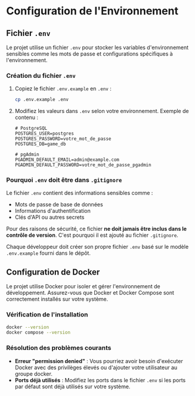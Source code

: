 # Configuration de l'Environnement

## Fichier `.env`

Le projet utilise un fichier `.env` pour stocker les variables d'environnement sensibles comme les mots de passe et configurations spécifiques à l'environnement.

### Création du fichier `.env`

1. Copiez le fichier `.env.example` en `.env` :
   ```bash
   cp .env.example .env
   ```

2. Modifiez les valeurs dans `.env` selon votre environnement. Exemple de contenu :
   ```
   # PostgreSQL
   POSTGRES_USER=postgres
   POSTGRES_PASSWORD=votre_mot_de_passe
   POSTGRES_DB=game_db
   
   # pgAdmin
   PGADMIN_DEFAULT_EMAIL=admin@example.com
   PGADMIN_DEFAULT_PASSWORD=votre_mot_de_passe_pgadmin
   
   ```

### Pourquoi `.env` doit être dans `.gitignore`

Le fichier `.env` contient des informations sensibles comme :
- Mots de passe de base de données
- Informations d'authentification
- Clés d'API ou autres secrets

Pour des raisons de sécurité, ce fichier **ne doit jamais être inclus dans le contrôle de version**. C'est pourquoi il est ajouté au fichier `.gitignore`.

Chaque développeur doit créer son propre fichier `.env` basé sur le modèle `.env.example` fourni dans le dépôt.

## Configuration de Docker

Le projet utilise Docker pour isoler et gérer l'environnement de développement. Assurez-vous que Docker et Docker Compose sont correctement installés sur votre système.

### Vérification de l'installation

```bash
docker --version
docker compose --version
```

### Résolution des problèmes courants

- **Erreur "permission denied"** : Vous pourriez avoir besoin d'exécuter Docker avec des privilèges élevés ou d'ajouter votre utilisateur au groupe docker.
- **Ports déjà utilisés** : Modifiez les ports dans le fichier `.env` si les ports par défaut sont déjà utilisés sur votre système. 